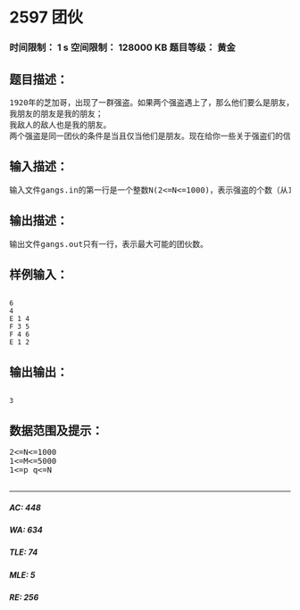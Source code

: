 # 2597 团伙   
### 时间限制： 1 s     空间限制： 128000 KB     题目等级： 黄金  
## 题目描述：  

<pre>
1920年的芝加哥，出现了一群强盗。如果两个强盗遇上了，那么他们要么是朋友，要么是敌人。而且有一点是肯定的，就是：
我朋友的朋友是我的朋友；
我敌人的敌人也是我的朋友。 
两个强盗是同一团伙的条件是当且仅当他们是朋友。现在给你一些关于强盗们的信息，问你最多有多少个强盗团伙。
</pre>
  
  
## 输入描述：  

<pre>
输入文件gangs.in的第一行是一个整数N(2<=N<=1000)，表示强盗的个数（从1编号到N）。 第二行M(1<=M<=5000)，表示关于强盗的信息条数。 以下M行，每行可能是F p q或是E p q（1<=p q<=N），F表示p和q是朋友，E表示p和q是敌人。输入数据保证不会产生信息的矛盾。
</pre>
  
  
## 输出描述：  

<pre>
输出文件gangs.out只有一行，表示最大可能的团伙数。
</pre>
  
  
## 样例输入：  

<pre><code>
6  
4  
E 1 4  
F 3 5  
F 4 6  
E 1 2
</code></pre>
  
  
## 输出输出：  

<pre><code>
3
</code></pre>
  
  
## 数据范围及提示：  

<pre>
2<=N<=1000
1<=M<=5000
1<=p q<=N
 
</pre>
  
  
***  

##### AC: 448  
##### WA: 634  
##### TLE: 74  
##### MLE: 5  
##### RE: 256  
